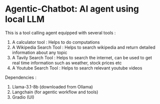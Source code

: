 # Agentic-Chatbot: AI agent using local LLM

This is a tool calling agent equipped with several tools :
  1. A calculator tool : Helps to do computations
  2. A Wikipedia Search Tool : Helps to search wikipedia and return detailed information about any topic
  3. A Tavily Search Tool : Helps to search the internet, can be used to get real time information such as weather, stock prices etc
  4. A Youtube Search Tool : Helps to search relevant youtube videos

Dependencies :
  1. Llama-3.1-8b (downloaded from Ollama)
  2. Langchain (for agentic workflow and tools)
  3. Gradio (UI)
